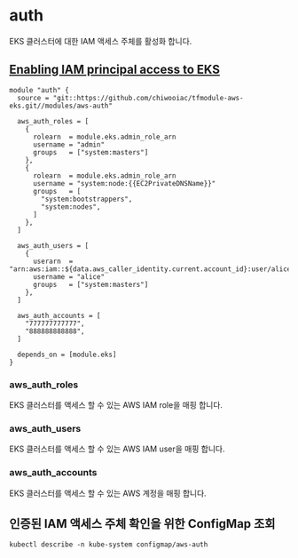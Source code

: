 # auth

EKS 클러스터에 대한 IAM 액세스 주체를 활성화 합니다.

## [Enabling IAM principal access to EKS](https://docs.aws.amazon.com/eks/latest/userguide/add-user-role.html)

```hcl
module "auth" {
  source = "git::https://github.com/chiwooiac/tfmodule-aws-eks.git//modules/aws-auth"

  aws_auth_roles = [
    {
      rolearn  = module.eks.admin_role_arn
      username = "admin"
      groups   = ["system:masters"]
    },
    {
      rolearn  = module.eks.admin_role_arn
      username = "system:node:{{EC2PrivateDNSName}}"
      groups   = [
        "system:bootstrappers",
        "system:nodes",
      ]
    },
  ]

  aws_auth_users = [
    {
      userarn  = "arn:aws:iam::${data.aws_caller_identity.current.account_id}:user/alice.manager@symplesims.io"
      username = "alice"
      groups   = ["system:masters"]
    },
  ]

  aws_auth_accounts = [
    "777777777777",
    "888888888888",
  ]
  
  depends_on = [module.eks]
}
```


### aws_auth_roles

EKS 클러스터를 액세스 할 수 있는 AWS IAM role을 매핑 합니다.

### aws_auth_users

EKS 클러스터를 액세스 할 수 있는 AWS IAM user을 매핑 합니다.

### aws_auth_accounts

EKS 클러스터를 액세스 할 수 있는 AWS 계정을 매핑 합니다.   



## 인증된 IAM 액세스 주체 확인을 위한 ConfigMap 조회

```
kubectl describe -n kube-system configmap/aws-auth
```